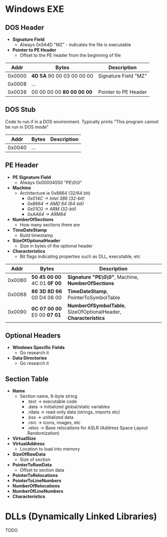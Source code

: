 # Windows EXE 
## DOS Header
- **Signature Field**
    - Always 0x5A4D "MZ" - indicates the file is executable
- **Pointer to PE Header**
    - Offset to the PE header from the beginning of file

| Addr |  Bytes | Description |
|------|--------|--------|
|0x0000| **4D 5A** 90 00 03 00 00 00 | Signature Field "MZ" | 
|0x0008| ... | |
|0x0038| 00 00 00 00 **80 00 00 00** | Pointer to PE Header |
## DOS Stub
Code to run if in a DOS environment. Typically prints "This program cannot be run in DOS mode"

| Addr |  Bytes | Description |
|------|--------|--------|
|0x0040| ... | |

## PE Header
- **PE Signature Field**
    - Always 0x00004550 "PE\0\0"
- **Machine**
    - Architecture ie 0x8664 (32/64 bit)
        - *0x014C -> Intel 386 (32-bit)*
        - *0x8664 -> AMD 64 (64-bit)*
        - *0x01C0 -> ARM (32-bit)*
        - *0xAA64 -> ARM64*
- **NumberOfSections**
    - How many sections there are
- **TimeDateStamp**
    - Build timestamp
- **SizeOfOptionalHeader**
    - Size in bytes of the optional header
- **Characteristics**
    - Bit flags indicating properties such as DLL, executable, etc

| Addr |  Bytes | Description |
|------|--------|--------|
|0x0080| **50 45 00 00** 4C 01 **0F 00** | **Signature "PE\0\0"**, Machine, **NumberOfSections** |
|0x0088| **86 3D 8D 66** 00 D4 06 00 | **TimeDateStamp**, PointerToSymbolTable |
|0x0090| **0C 07 00 00** E0 00 **07 01** | **NumberOfSymbolTable**, SizeOfOptionalHeader, **Characteristics** |

## Optional Headers
- **Windows Specific Fields**
    - Go research it
- **Data Directories**
    - Go research it

## Section Table
- **Name**
    - Section name, 8-byte string
        - .text -> executable code
        - .data -> Initialized global/static variables
        - .rdata -> read-only data (strings, imports etc)
        - .bss -> unitialized data
        - .rsrc -> icons, images, etc
        - .reloc -> Base relocations for ASLR (Address Space Layout Randomization)
- **VirtualSize**
- **VirtualAddress**
    - Location to load into memory
- **SizeOfRawData**
    - Size of section
- **PointerToRawData**
    - Offset to section data
- **PointerToRelocations**
- **PointerToLineNumbers**
- **NumberOfRelocations**
- **NumberOfLineNumbers**
- **Characteristics**




# DLLs (Dynamically Linked Libraries)


TODO

